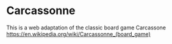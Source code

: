 # Carcassonne


This is a web adaptation of the classic board game Carcassone https://en.wikipedia.org/wiki/Carcassonne_(board_game)
